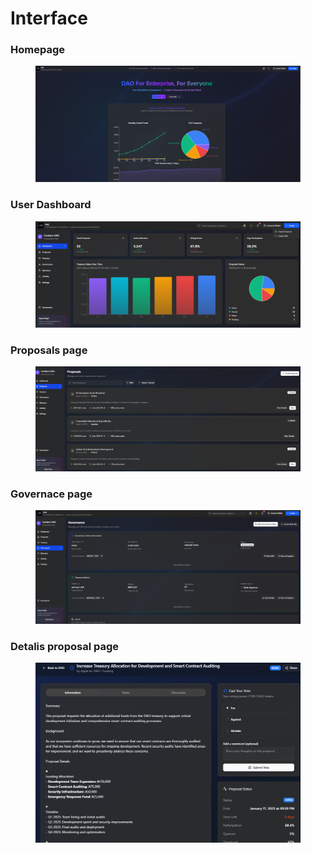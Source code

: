# Interface

### Homepage

<figure><img src="../.gitbook/assets/homepage.png" alt=""><figcaption></figcaption></figure>

### User Dashboard

<figure><img src="../.gitbook/assets/dashboard.png" alt=""><figcaption></figcaption></figure>



### Proposals page

<figure><img src="../.gitbook/assets/image1.png" alt=""><figcaption></figcaption></figure>



### Governace page

<figure><img src="../.gitbook/assets/image.png" alt=""><figcaption></figcaption></figure>

### Detalis proposal page

<figure><img src="../.gitbook/assets/proposal-details.png" alt=""><figcaption></figcaption></figure>

